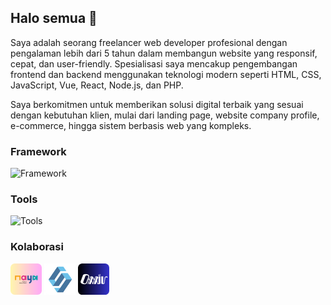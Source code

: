 ## Halo semua 👋

Saya adalah seorang freelancer web developer profesional dengan pengalaman lebih dari 5 tahun dalam membangun website yang responsif, cepat, dan user-friendly. Spesialisasi saya mencakup pengembangan frontend dan backend menggunakan teknologi modern seperti HTML, CSS, JavaScript, Vue, React, Node.js, dan PHP.

Saya berkomitmen untuk memberikan solusi digital terbaik yang sesuai dengan kebutuhan klien, mulai dari landing page, website company profile, e-commerce, hingga sistem berbasis web yang kompleks.

### Framework

![Framework](https://skillicons.dev/icons?theme=light&i=php,laravel,javascript,typescript,nodejs,nextjs,nuxt,express,html,bootstrap,tailwind)

### Tools

![Tools](https://skillicons.dev/icons?theme=light&i=postgres,mysql,mongodb,redis,git,linux,ubuntu,docker,nginx,postman,vscode)

### Kolaborasi

<p>
    <img src="Kolaborasi/Naya Logo.png" width="50" />
    <img src="Kolaborasi/Sahabat Logo.png" width="50" />
    <img src="Kolaborasi/Oxxiv Logo.png" width="50" />
</p>
